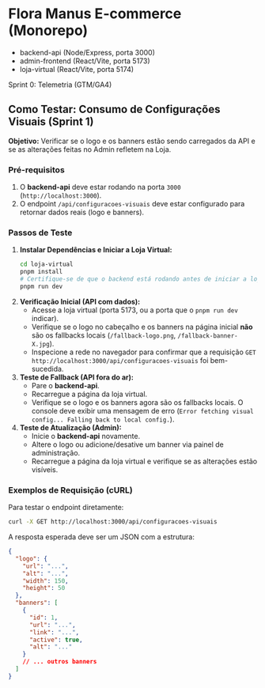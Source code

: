 ﻿# Flora Manus E-commerce (Monorepo)
- backend-api (Node/Express, porta 3000)
- admin-frontend (React/Vite, porta 5173)
- loja-virtual (React/Vite, porta 5174)

Sprint 0: Telemetria (GTM/GA4)



## Como Testar: Consumo de Configurações Visuais (Sprint 1)

**Objetivo:** Verificar se o logo e os banners estão sendo carregados da API e se as alterações feitas no Admin refletem na Loja.

### Pré-requisitos

1.  O **backend-api** deve estar rodando na porta `3000` (`http://localhost:3000`).
2.  O endpoint `/api/configuracoes-visuais` deve estar configurado para retornar dados reais (logo e banners).

### Passos de Teste

1.  **Instalar Dependências e Iniciar a Loja Virtual:**
    ```bash
    cd loja-virtual
    pnpm install
    # Certifique-se de que o backend está rodando antes de iniciar a loja
    pnpm run dev
    ```
2.  **Verificação Inicial (API com dados):**
    *   Acesse a loja virtual (porta 5173, ou a porta que o `pnpm run dev` indicar).
    *   Verifique se o logo no cabeçalho e os banners na página inicial **não** são os fallbacks locais (`/fallback-logo.png`, `/fallback-banner-X.jpg`).
    *   Inspecione a rede no navegador para confirmar que a requisição `GET http://localhost:3000/api/configuracoes-visuais` foi bem-sucedida.
3.  **Teste de Fallback (API fora do ar):**
    *   Pare o **backend-api**.
    *   Recarregue a página da loja virtual.
    *   Verifique se o logo e os banners agora são os fallbacks locais. O console deve exibir uma mensagem de erro (`Error fetching visual config... Falling back to local config.`).
4.  **Teste de Atualização (Admin):**
    *   Inicie o **backend-api** novamente.
    *   Altere o logo ou adicione/desative um banner via painel de administração.
    *   Recarregue a página da loja virtual e verifique se as alterações estão visíveis.

### Exemplos de Requisição (cURL)

Para testar o endpoint diretamente:
```bash
curl -X GET http://localhost:3000/api/configuracoes-visuais
```
A resposta esperada deve ser um JSON com a estrutura:
```json
{
  "logo": {
    "url": "...",
    "alt": "...",
    "width": 150,
    "height": 50
  },
  "banners": [
    {
      "id": 1,
      "url": "...",
      "link": "...",
      "active": true,
      "alt": "..."
    }
    // ... outros banners
  ]
}
```

